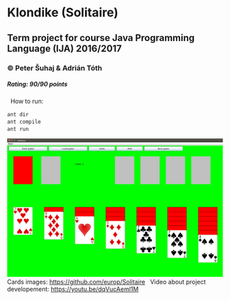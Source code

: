 # Klondike (Solitaire)
## Term project for course Java Programming Language (IJA) 2016/2017
### © Peter Šuhaj & Adrián Tóth
##### Rating: 90/90 points
&nbsp;
How to run:
~~~sh
ant dir
ant compile
ant run
~~~
![Image of Solitaire](https://github.com/peter2141/Solitaire-IJA/blob/master/Solitaire.png)
Cards images: https://github.com/europ/Solitaire
&nbsp;
Video about project developement: https://youtu.be/dqVucAeml1M

